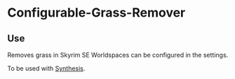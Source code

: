 # Configurable-Grass-Remover

## Use

Removes grass in Skyrim SE Worldspaces can be configured in the settings.

To be used with [Synthesis](https://github.com/Mutagen-Modding/Synthesis/wiki).
